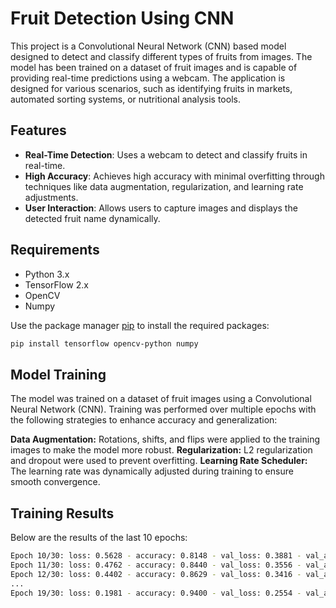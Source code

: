 # Fruit Detection Using CNN

This project is a Convolutional Neural Network (CNN) based model designed to detect and classify different types of fruits from images. The model has been trained on a dataset of fruit images and is capable of providing real-time predictions using a webcam. The application is designed for various scenarios, such as identifying fruits in markets, automated sorting systems, or nutritional analysis tools.

## Features

- **Real-Time Detection**: Uses a webcam to detect and classify fruits in real-time.
- **High Accuracy**: Achieves high accuracy with minimal overfitting through techniques like data augmentation, regularization, and learning rate adjustments.
- **User Interaction**: Allows users to capture images and displays the detected fruit name dynamically.

## Requirements

- Python 3.x
- TensorFlow 2.x
- OpenCV
- Numpy

Use the package manager [pip](https://pip.pypa.io/en/stable/) to install the required packages:

```bash
pip install tensorflow opencv-python numpy
```

## Model Training
The model was trained on a dataset of fruit images using a Convolutional Neural Network (CNN). Training was performed over multiple epochs with the following strategies to enhance accuracy and generalization:

**Data Augmentation:** Rotations, shifts, and flips were applied to the training images to make the model more robust.
**Regularization:** L2 regularization and dropout were used to prevent overfitting.
**Learning Rate Scheduler:** The learning rate was dynamically adjusted during training to ensure smooth convergence.

## Training Results
Below are the results of the last 10 epochs:
```bash
Epoch 10/30: loss: 0.5628 - accuracy: 0.8148 - val_loss: 0.3881 - val_accuracy: 0.8974
Epoch 11/30: loss: 0.4762 - accuracy: 0.8440 - val_loss: 0.3556 - val_accuracy: 0.8974
Epoch 12/30: loss: 0.4402 - accuracy: 0.8629 - val_loss: 0.3416 - val_accuracy: 0.9145
...
Epoch 19/30: loss: 0.1981 - accuracy: 0.9400 - val_loss: 0.2554 - val_accuracy: 0.9516
```

